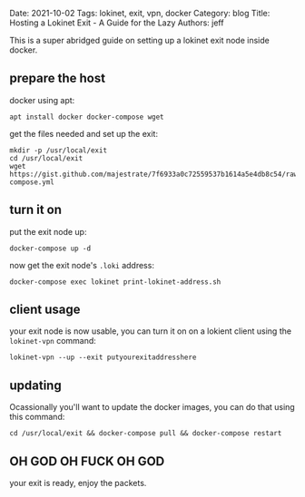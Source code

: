 Date: 2021-10-02
Tags: lokinet, exit, vpn, docker
Category: blog
Title: Hosting a Lokinet Exit - A Guide for the Lazy
Authors: jeff


This is a super abridged guide on setting up a lokinet exit node inside docker.

## prepare the host

docker using apt:

```
apt install docker docker-compose wget
```

get the files needed and set up the exit:

```
mkdir -p /usr/local/exit
cd /usr/local/exit
wget https://gist.github.com/majestrate/7f6933a0c72559537b1614a5e4db8c54/raw/207ca9d76e5af4a1f986e6f4690b5c546c18f493/docker-compose.yml
```

## turn it on

put the exit node up:

```
docker-compose up -d
```

now get the exit node's `.loki` address:

```
docker-compose exec lokinet print-lokinet-address.sh
```

## client usage

your exit node is now usable, you can turn it on on a lokient client using the `lokinet-vpn` command:

```
lokinet-vpn --up --exit putyourexitaddresshere
```
## updating
   
Ocassionally you'll want to update the docker images, you can do that using this command:

```
cd /usr/local/exit && docker-compose pull && docker-compose restart
```

## OH GOD OH FUCK OH GOD

your exit is ready, enjoy the packets.
